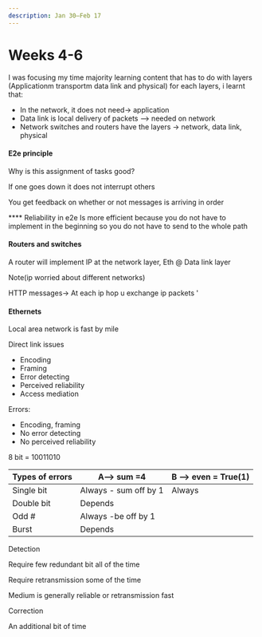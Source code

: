 ```yaml
---
description: Jan 30–Feb 17
---
```


# Weeks 4-6

I was focusing my time majority learning content that has to do with layers (Applicationm transportm data link and physical) for each layers, i learnt that:&#x20;

* In the network, it does not need-> application
* Data link is local delivery of packets --> needed on network
* Network switches and routers have the layers -> network, data link, physical

#### E2e principle&#x20;

Why is this assignment of tasks good?

If one goes down it does not interrupt others

You get feedback on whether or not messages is arriving in order

\*\*\*\* Reliability in e2e Is more efficient because you do not have to implement in the beginning so you do not have to send to the whole path



#### Routers and switches&#x20;

A router will implement IP at the network layer, Eth @ Data link layer

Note(ip worried about different networks)

&#x20;HTTP messages-> At each ip hop u exchange ip packets '

#### Ethernets&#x20;

Local area network is fast by mile

Direct link issues

* Encoding
* Framing
* Error detecting
* Perceived reliability
* Access mediation

Errors:&#x20;

* Encoding, framing
* No error detecting
* No perceived reliability





8 bit = 10011010

| Types of errors | A--> sum =4           | B --> even = True(1) |
| --------------- | --------------------- | -------------------- |
| Single bit      | Always - sum off by 1 | Always               |
| Double bit      | Depends               |                      |
| Odd #           | Always -be off by 1   |                      |
| Burst           | Depends               |                      |



Detection

Require few redundant bit all of the time

Require retransmission some of the time

Medium is generally reliable or retransmission fast



Correction

An additional bit of time



&#x20;

